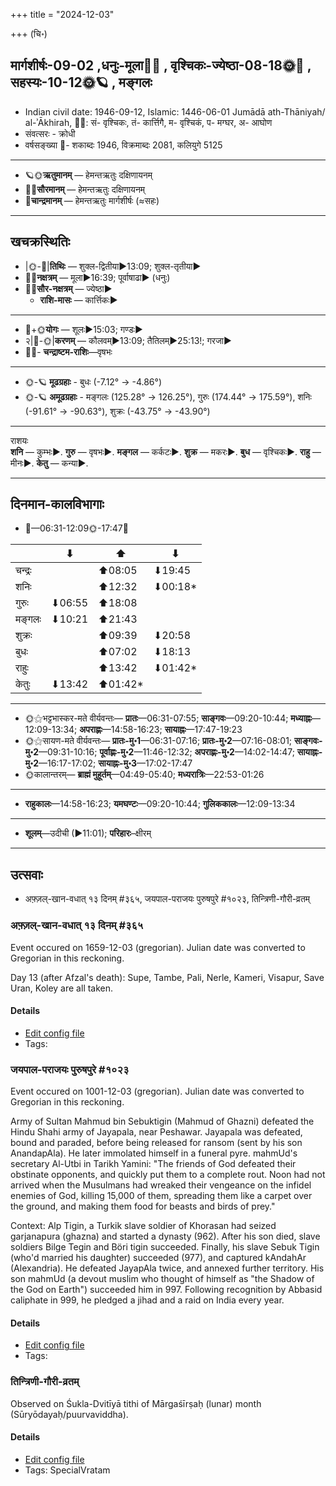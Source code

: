 +++
title = "2024-12-03"

+++
(चि॰)
## मार्गशीर्षः-09-02  ,धनुः-मूला🌛🌌  ,  वृश्चिकः-ज्येष्ठा-08-18🌞🌌  ,  सहस्यः-10-12🌞🪐  , मङ्गलः
- Indian civil date: 1946-09-12, Islamic: 1446-06-01 Jumādā ath-Thāniyah/ al-ʾĀkhirah, 🌌🌞: सं- वृश्चिकः, तं- कार्त्तिगै, म- वृश्चिकं, प- मग्घर, अ- आघोण
- संवत्सरः - क्रोधी
- वर्षसङ्ख्या 🌛- शकाब्दः 1946, विक्रमाब्दः 2081, कलियुगे 5125
___________________
- 🪐🌞**ऋतुमानम्** — हेमन्तऋतुः दक्षिणायनम्
- 🌌🌞**सौरमानम्** — हेमन्तऋतुः दक्षिणायनम्
- 🌛**चान्द्रमानम्** — हेमन्तऋतुः मार्गशीर्षः (≈सहः)
___________________


## खचक्रस्थितिः
- |🌞-🌛|**तिथिः** — शुक्ल-द्वितीया►13:09; शुक्ल-तृतीया►  
- 🌌🌛**नक्षत्रम्** — मूला►16:39; पूर्वाषाढा► (धनुः)  
- 🌌🌞**सौर-नक्षत्रम्** — ज्येष्ठा►  
  - **राशि-मासः** — कार्त्तिकः► 
___________________
- 🌛+🌞**योगः** — शूलः►15:03; गण्डः►  
- २|🌛-🌞|**करणम्** — कौलवम्►13:09; तैतिलम्►25:13!; गरजा►  
- 🌌🌛- **चन्द्राष्टम-राशिः**—वृषभः  
___________________
- 🌞-🪐 **मूढग्रहाः** - बुधः (-7.12° → -4.86°)
- 🌞-🪐 **अमूढग्रहाः** - मङ्गलः (125.28° → 126.25°), गुरुः (174.44° → 175.59°), शनिः (-91.61° → -90.63°), शुक्रः (-43.75° → -43.90°)
___________________
राशयः  
**शनि** — कुम्भः►. **गुरु** — वृषभः►. **मङ्गल** — कर्कटः►. **शुक्र** — मकरः►. **बुध** — वृश्चिकः►. **राहु** — मीनः►. **केतु** — कन्या►. 
___________________


## दिनमान-कालविभागाः
- 🌅—06:31-12:09🌞-17:47🌇  

|      |⬇     |⬆     |⬇     |
|------|-----|-----|------|
|चन्द्रः|     |⬆08:05 |⬇19:45 |
|शनिः   |     |⬆12:32 |⬇00:18*|
|गुरुः  |⬇06:55 |⬆18:08 |     |
|मङ्गलः |⬇10:21 |⬆21:43 |     |
|शुक्रः |     |⬆09:39 |⬇20:58 |
|बुधः   |     |⬆07:02 |⬇18:13 |
|राहुः  |     |⬆13:42 |⬇01:42*|
|केतुः  |⬇13:42 |⬆01:42*|     |
___________________
- 🌞⚝भट्टभास्कर-मते वीर्यवन्तः— **प्रातः**—06:31-07:55; **साङ्गवः**—09:20-10:44; **मध्याह्नः**—12:09-13:34; **अपराह्णः**—14:58-16:23; **सायाह्नः**—17:47-19:23  
- 🌞⚝सायण-मते वीर्यवन्तः— **प्रातः-मु॰1**—06:31-07:16; **प्रातः-मु॰2**—07:16-08:01; **साङ्गवः-मु॰2**—09:31-10:16; **पूर्वाह्णः-मु॰2**—11:46-12:32; **अपराह्णः-मु॰2**—14:02-14:47; **सायाह्नः-मु॰2**—16:17-17:02; **सायाह्नः-मु॰3**—17:02-17:47  
- 🌞कालान्तरम्— **ब्राह्मं मुहूर्तम्**—04:49-05:40; **मध्यरात्रिः**—22:53-01:26  
___________________
- **राहुकालः**—14:58-16:23; **यमघण्टः**—09:20-10:44; **गुलिककालः**—12:09-13:34  
___________________
- **शूलम्**—उदीची (►11:01); **परिहारः**–क्षीरम्  
___________________

## उत्सवाः
- अफ़्ज़ल्-खान-वधात् १३ दिनम् #३६५, जयपाल-पराजयः पुरुषपुरे #१०२३, तिन्त्रिणी-गौरी-व्रतम्
### अफ़्ज़ल्-खान-वधात् १३ दिनम् #३६५

Event occured on 1659-12-03 (gregorian). Julian date was converted to Gregorian in this reckoning. 

Day 13 (after Afzal's death): Supe, Tambe, Pali, Nerle, Kameri, Visapur, Save Uran, Koley are all taken.

#### Details
- [Edit config file](https://github.com/jyotisham/adyatithi/blob/master/mahApuruSha/xatra-later/julian/day/11/23/afzal-khAna-vadhAt_13_dinam.toml)
- Tags: 


### जयपाल-पराजयः पुरुषपुरे #१०२३

Event occured on 1001-12-03 (gregorian). Julian date was converted to Gregorian in this reckoning. 

Army of Sultan Mahmud bin Sebuktigin (Mahmud of Ghazni) defeated the Hindu Shahi army of Jayapala, near Peshawar. Jayapala was defeated, bound and paraded, before being released for ransom (sent by his son AnandapAla). He later immolated himself in a funeral pyre. mahmUd's secretary Al-Utbi in Tarikh Yamini: "The friends of God defeated their obstinate opponents, and quickly put them to a complete rout. Noon had not arrived when the Musulmans had wreaked their vengeance on the infidel enemies of God, killing 15,000 of them, spreading them like a carpet over the ground, and making them food for beasts and birds of prey."

Context: Alp Tigin, a Turkik slave soldier of Khorasan had seized garjanapura (ghazna) and started a dynasty (962). After his son died, slave soldiers Bilge Tegin and Böri tigin succeeded. Finally, his slave Sebuk Tigin (who'd married his daughter) succeeded (977), and captured kAndahAr (Alexandria). He defeated JayapAla twice, and annexed further territory. His son mahmUd (a devout muslim who thought of himself as "the Shadow of the God on Earth") succeeded him in 997. Following recognition by Abbasid caliphate in 999, he pledged a jihad and a raid on India every year.

#### Details
- [Edit config file](https://github.com/jyotisham/adyatithi/blob/master/mahApuruSha/xatra-later/julian/day/11/27/jayapAla-parAjayaH_puruShapure.toml)
- Tags: 


### तिन्त्रिणी-गौरी-व्रतम्

Observed on Śukla-Dvitīyā tithi of Mārgaśīrṣaḥ (lunar) month (Sūryōdayaḥ/puurvaviddha). 



#### Details
- [Edit config file](https://github.com/jyotisham/adyatithi/blob/master/devatA/umA/lunar_month/tithi/09/02/tintriNI-gaurI-vratam.toml)
- Tags: SpecialVratam


